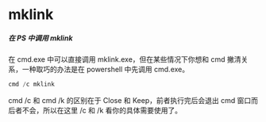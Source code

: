 # mklink

##### 在 PS 中调用 mklink

在 cmd.exe 中可以直接调用 mklink.exe，但在某些情况下你想和 cmd 撇清关系，一种取巧的办法是在 powershell 中先调用 cmd.exe。

```powershell
cmd /c mklink
```

cmd /c 和 cmd /k 的区别在于 Close 和 Keep，前者执行完后会退出 cmd 窗口而后者不会，所以在这里 /c 和 /k 看你的具体需要使用了。